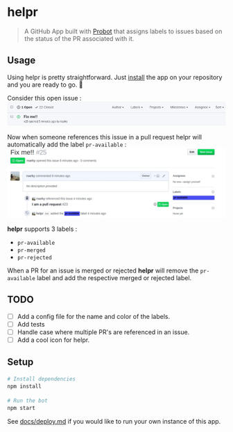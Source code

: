 # helpr

> A GitHub App built with [Probot](https://github.com/probot/probot) that assigns labels to issues based on the status of the PR associated with it.

## Usage

Using helpr is pretty straightforward. Just [install](https://github.com/apps/helpr) the app on your repository and you are ready to go. :100: 


Consider this open issue :
![issue](./screenshots/usage-img2.jpg)


Now when someone references this issue in a pull request helpr will automatically add the label `pr-available` :
![labelled](./screenshots/usage-img1.jpg)



**helpr** supports 3 labels :
* `pr-available`
* `pr-merged`
* `pr-rejected`

When a PR for an issue is merged or rejected **helpr** will remove the `pr-available` label and add the respective merged or rejected label.

## TODO

- [ ] Add a config file for the name and color of the labels.
- [ ] Add tests
- [ ] Handle case where multiple PR's are referenced in an issue.
- [ ] Add a cool icon for helpr.

## Setup

```sh
# Install dependencies
npm install

# Run the bot
npm start
```

See [docs/deploy.md](docs/deploy.md) if you would like to run your own instance of this app.

